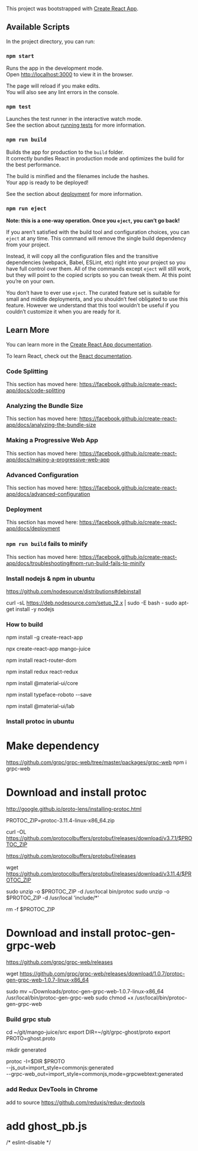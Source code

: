 This project was bootstrapped with [Create React App](https://github.com/facebook/create-react-app).

## Available Scripts

In the project directory, you can run:

### `npm start`

Runs the app in the development mode.<br />
Open [http://localhost:3000](http://localhost:3000) to view it in the browser.

The page will reload if you make edits.<br />
You will also see any lint errors in the console.

### `npm test`

Launches the test runner in the interactive watch mode.<br />
See the section about [running tests](https://facebook.github.io/create-react-app/docs/running-tests) for more information.

### `npm run build`

Builds the app for production to the `build` folder.<br />
It correctly bundles React in production mode and optimizes the build for the best performance.

The build is minified and the filenames include the hashes.<br />
Your app is ready to be deployed!

See the section about [deployment](https://facebook.github.io/create-react-app/docs/deployment) for more information.

### `npm run eject`

**Note: this is a one-way operation. Once you `eject`, you can’t go back!**

If you aren’t satisfied with the build tool and configuration choices, you can `eject` at any time. This command will remove the single build dependency from your project.

Instead, it will copy all the configuration files and the transitive dependencies (webpack, Babel, ESLint, etc) right into your project so you have full control over them. All of the commands except `eject` will still work, but they will point to the copied scripts so you can tweak them. At this point you’re on your own.

You don’t have to ever use `eject`. The curated feature set is suitable for small and middle deployments, and you shouldn’t feel obligated to use this feature. However we understand that this tool wouldn’t be useful if you couldn’t customize it when you are ready for it.

## Learn More

You can learn more in the [Create React App documentation](https://facebook.github.io/create-react-app/docs/getting-started).

To learn React, check out the [React documentation](https://reactjs.org/).

### Code Splitting

This section has moved here: https://facebook.github.io/create-react-app/docs/code-splitting

### Analyzing the Bundle Size

This section has moved here: https://facebook.github.io/create-react-app/docs/analyzing-the-bundle-size

### Making a Progressive Web App

This section has moved here: https://facebook.github.io/create-react-app/docs/making-a-progressive-web-app

### Advanced Configuration

This section has moved here: https://facebook.github.io/create-react-app/docs/advanced-configuration

### Deployment

This section has moved here: https://facebook.github.io/create-react-app/docs/deployment

### `npm run build` fails to minify

This section has moved here: https://facebook.github.io/create-react-app/docs/troubleshooting#npm-run-build-fails-to-minify


### Install nodejs & npm in ubuntu
https://github.com/nodesource/distributions#debinstall

curl -sL https://deb.nodesource.com/setup_12.x | sudo -E bash -
sudo apt-get install -y nodejs

### How to build

npm install -g create-react-app

npx create-react-app mango-juice

npm install react-router-dom

npm install redux react-redux

npm install @material-ui/core

npm install typeface-roboto --save

npm install @material-ui/lab




### Install protoc in ubuntu

# Make dependency
https://github.com/grpc/grpc-web/tree/master/packages/grpc-web
npm i grpc-web


# Download and install protoc
http://google.github.io/proto-lens/installing-protoc.html


PROTOC_ZIP=protoc-3.11.4-linux-x86_64.zip

curl -OL https://github.com/protocolbuffers/protobuf/releases/download/v3.7.1/$PROTOC_ZIP


https://github.com/protocolbuffers/protobuf/releases

wget https://github.com/protocolbuffers/protobuf/releases/download/v3.11.4/$PROTOC_ZIP


sudo unzip -o $PROTOC_ZIP -d /usr/local bin/protoc
sudo unzip -o $PROTOC_ZIP -d /usr/local 'include/*'

rm -f $PROTOC_ZIP

# Download and install protoc-gen-grpc-web
https://github.com/grpc/grpc-web/releases

wget https://github.com/grpc/grpc-web/releases/download/1.0.7/protoc-gen-grpc-web-1.0.7-linux-x86_64

sudo mv ~/Downloads/protoc-gen-grpc-web-1.0.7-linux-x86_64 \
    /usr/local/bin/protoc-gen-grpc-web
sudo chmod +x /usr/local/bin/protoc-gen-grpc-web

### Build grpc stub

cd ~/git/mango-juice/src
export DIR=~/git/grpc-ghost/proto
export PROTO=ghost.proto

mkdir generated

protoc -I=$DIR $PROTO \
--js_out=import_style=commonjs:generated \
--grpc-web_out=import_style=commonjs,mode=grpcwebtext:generated

### add Redux DevTools in Chrome
add to source https://github.com/reduxjs/redux-devtools

# add ghost_pb.js
/* eslint-disable */
